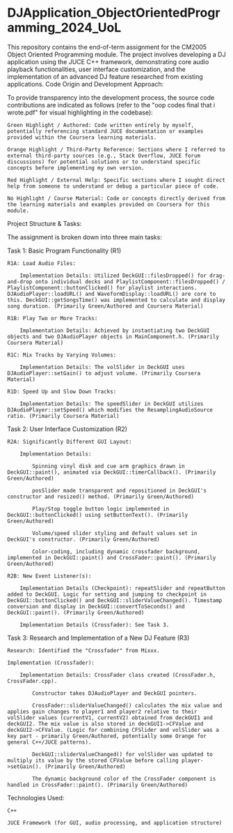 # DJApplication_ObjectOrientedProgramming_2024_UoL

This repository contains the end-of-term assignment for the CM2005 Object Oriented Programming module. The project involves developing a DJ application using the JUCE C++ framework, demonstrating core audio playback functionalities, user interface customization, and the implementation of an advanced DJ feature researched from existing applications.
Code Origin and Development Approach:

To provide transparency into the development process, the source code contributions are indicated as follows (refer to the "oop codes final that i wrote.pdf" for visual highlighting in the codebase):

    Green Highlight / Authored: Code written entirely by myself, potentially referencing standard JUCE documentation or examples provided within the Coursera learning materials.

    Orange Highlight / Third-Party Reference: Sections where I referred to external third-party sources (e.g., Stack Overflow, JUCE forum discussions) for potential solutions or to understand specific concepts before implementing my own version.

    Red Highlight / External Help: Specific sections where I sought direct help from someone to understand or debug a particular piece of code.

    No Highlight / Course Material: Code or concepts directly derived from the learning materials and examples provided on Coursera for this module.

Project Structure & Tasks:

The assignment is broken down into three main tasks:

Task 1: Basic Program Functionality (R1)

    R1A: Load Audio Files:

        Implementation Details: Utilized DeckGUI::filesDropped() for drag-and-drop onto individual decks and PlaylistComponent::filesDropped() / PlaylistComponent::buttonClicked() for playlist interactions. DJAudioPlayer::loadURL() and WaveformDisplay::loadURL() are core to this. DeckGUI::getSongsTime() was implemented to calculate and display song duration. (Primarily Green/Authored and Coursera Material)

    R1B: Play Two or More Tracks:

        Implementation Details: Achieved by instantiating two DeckGUI objects and two DJAudioPlayer objects in MainComponent.h. (Primarily Coursera Material)

    R1C: Mix Tracks by Varying Volumes:

        Implementation Details: The volSlider in DeckGUI uses DJAudioPlayer::setGain() to adjust volume. (Primarily Coursera Material)

    R1D: Speed Up and Slow Down Tracks:

        Implementation Details: The speedSlider in DeckGUI utilizes DJAudioPlayer::setSpeed() which modifies the ResamplingAudioSource ratio. (Primarily Coursera Material)

Task 2: User Interface Customization (R2)

    R2A: Significantly Different GUI Layout:

        Implementation Details:

            Spinning vinyl disk and cue arm graphics drawn in DeckGUI::paint(), animated via DeckGUI::timerCallback(). (Primarily Green/Authored)

            posSlider made transparent and repositioned in DeckGUI's constructor and resized() method. (Primarily Green/Authored)

            Play/Stop toggle button logic implemented in DeckGUI::buttonClicked() using setButtonText(). (Primarily Green/Authored)

            Volume/speed slider styling and default values set in DeckGUI's constructor. (Primarily Green/Authored)

            Color-coding, including dynamic crossfader background, implemented in DeckGUI::paint() and CrossFader::paint(). (Primarily Green/Authored)

    R2B: New Event Listener(s):

        Implementation Details (Checkpoint): repeatSlider and repeatButton added to DeckGUI. Logic for setting and jumping to checkpoint in DeckGUI::buttonClicked() and DeckGUI::sliderValueChanged(). Timestamp conversion and display in DeckGUI::convertToSeconds() and DeckGUI::paint(). (Primarily Green/Authored)

        Implementation Details (Crossfader): See Task 3.

Task 3: Research and Implementation of a New DJ Feature (R3)

    Research: Identified the "Crossfader" from Mixxx.

    Implementation (Crossfader):

        Implementation Details: CrossFader class created (CrossFader.h, CrossFader.cpp).

            Constructor takes DJAudioPlayer and DeckGUI pointers.

            CrossFader::sliderValueChanged() calculates the mix value and applies gain changes to player1 and player2 relative to their volSlider values (currentV1, currentV2) obtained from deckGUI1 and deckGUI2. The mix value is also stored in deckGUI1->CFValue and deckGUI2->CFValue. (Logic for combining CFSlider and volSlider was a key part - primarily Green/Authored, potentially some Orange for general C++/JUCE patterns).

            DeckGUI::sliderValueChanged() for volSlider was updated to multiply its value by the stored CFValue before calling player->setGain(). (Primarily Green/Authored)

            The dynamic background color of the CrossFader component is handled in CrossFader::paint(). (Primarily Green/Authored)

Technologies Used:

    C++

    JUCE Framework (for GUI, audio processing, and application structure)
